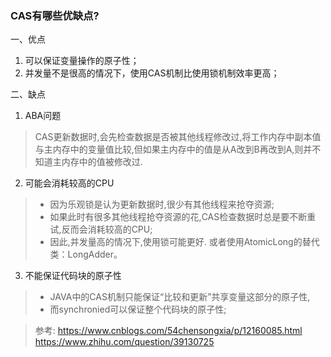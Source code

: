 
### CAS有哪些优缺点?

一、优点
1. 可以保证变量操作的原子性；
2. 并发量不是很高的情况下，使用CAS机制比使用锁机制效率更高；


二、缺点
1. ABA问题
> CAS更新数据时,会先检查数据是否被其他线程修改过,将工作内存中副本值与主内存中的变量值比较,但如果主内存中的值是从A改到B再改到A,则并不知道主内存中的值被修改过.
2. 可能会消耗较高的CPU
> - 因为乐观锁是认为更新数据时,很少有其他线程来抢夺资源;
> - 如果此时有很多其他线程抢夺资源的花,CAS检查数据时总是要不断重试,反而会消耗较高的CPU;
> - 因此,并发量高的情况下,使用锁可能更好. 或者使用AtomicLong的替代类：LongAdder。
3. 不能保证代码块的原子性
> - JAVA中的CAS机制只能保证“比较和更新”共享变量这部分的原子性,  
> - 而synchronied可以保证整个代码块的原子性;










> 参考: 
> https://www.cnblogs.com/54chensongxia/p/12160085.html
> https://www.zhihu.com/question/39130725























